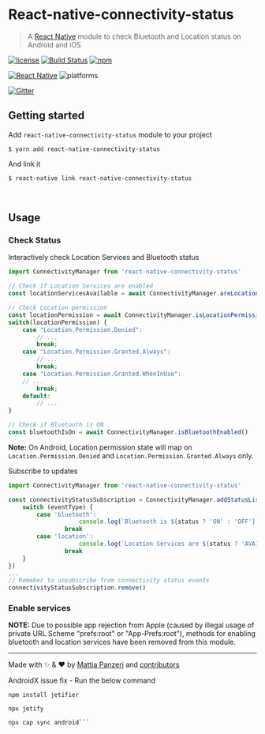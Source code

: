 
# React-native-connectivity-status
> A [React Native](https://facebook.github.io/react-native/) module to check Bluetooth and Location status on Android and iOS

[![license](https://img.shields.io/github/license/nearit/react-native-connectivity-status.svg)](https://github.com/nearit/react-native-connectivity-status/blob/master/LICENSE.md)
[![Build Status](https://travis-ci.org/nearit/react-native-connectivity-status.svg)](https://travis-ci.org/nearit/react-native-connectivity-status)
[![npm](https://img.shields.io/npm/v/react-native-connectivity-status.svg)](https://www.npmjs.com/package/react-native-connectivity-status)

[![React Native](https://img.shields.io/badge/RN-0.41.2+-green.svg)](https://facebook.github.io/react-native/)
![platforms](https://img.shields.io/badge/platforms-Android%20%7C%20iOS-brightgreen.svg)

[![Gitter](https://img.shields.io/gitter/room/nearit/Lobby.svg)](https://gitter.im/nearit/Lobby)

## Getting started

Add `react-native-connectivity-status` module to your project

`$ yarn add react-native-connectivity-status`

And link it

`$ react-native link react-native-connectivity-status`

<br/>

## Usage

### Check Status
Interactively check Location Services and Bluetooth status
```js
import ConnectivityManager from 'react-native-connectivity-status'

// Check if Location Services are enabled
const locationServicesAvailable = await ConnectivityManager.areLocationServicesEnabled()

// Check Location permission
const locationPermission = await ConnectivityManager.isLocationPermissionGranted()
switch(locationPermission) {
    case "Location.Permission.Denied":
    	// ...
        break;
    case "Location.Permission.Granted.Always":
        // ...
        break;
    case "Location.Permission.Granted.WhenInUse":
	// ...
        break;
    default:
        // ...
}

// Check if Bluetooth is ON
const bluetoothIsOn = await ConnectivityManager.isBluetoothEnabled()
```

**Note:** On Android, Location permission state will map on `Location.Permission.Denied` and `Location.Permission.Granted.Always` only.

Subscribe to updates
```js
import ConnectivityManager from 'react-native-connectivity-status'

const connectivityStatusSubscription = ConnectivityManager.addStatusListener(({ eventType, status }) => {
	switch (eventType) {
		case 'bluetooth':
					console.log(`Bluetooth is ${status ? 'ON' : 'OFF'}`)
				break
		case 'location':
					console.log(`Location Services are ${status ? 'AVAILABLE' : 'NOT available'}`)
				break
	}
})
...
// Remeber to unsubscribe from connectivity status events
connectivityStatusSubscription.remove()
```

### Enable services

**NOTE:** Due to possible app rejection from Apple (caused by illegal usage of private URL Scheme "prefs:root" or "App-Prefs:root"), methods for enabling bluetooth and location services have been removed from this module.

---
Made with :sparkles: & :heart: by [Mattia Panzeri](https://github.com/panz3r) and [contributors](https://github.com/nearit/react-native-connectivity-status/graphs/contributors)

AndroidX issue fix - Run the below command
```
npm install jetifier

npx jetify

npx cap sync android```
